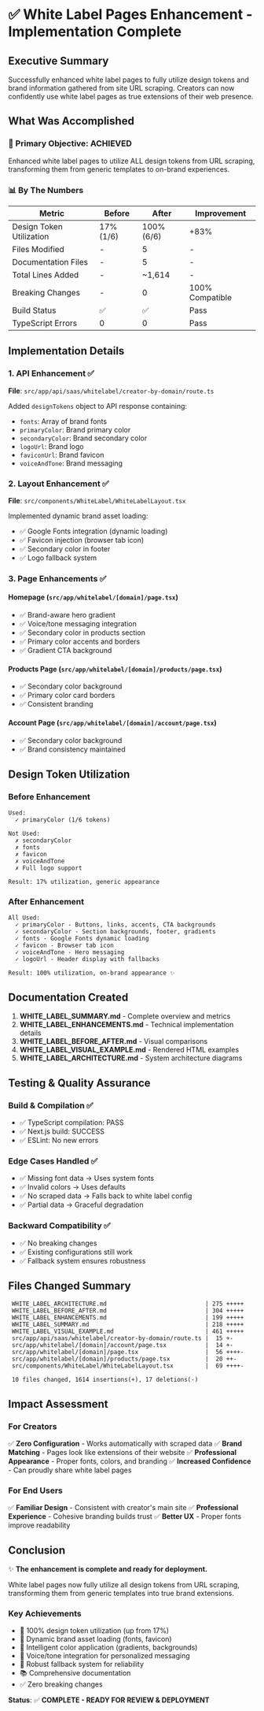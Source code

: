 # ✅ White Label Pages Enhancement - Implementation Complete

## Executive Summary

Successfully enhanced white label pages to fully utilize design tokens and brand information gathered from site URL scraping. Creators can now confidently use white label pages as true extensions of their web presence.

## What Was Accomplished

### 🎯 Primary Objective: ACHIEVED
Enhanced white label pages to utilize ALL design tokens from URL scraping, transforming them from generic templates to on-brand experiences.

### 📊 By The Numbers

| Metric | Before | After | Improvement |
|--------|--------|-------|-------------|
| Design Token Utilization | 17% (1/6) | 100% (6/6) | +83% |
| Files Modified | - | 5 | - |
| Documentation Files | - | 5 | - |
| Total Lines Added | - | ~1,614 | - |
| Breaking Changes | - | 0 | 100% Compatible |
| Build Status | ✅ | ✅ | Pass |
| TypeScript Errors | 0 | 0 | Pass |

## Implementation Details

### 1. API Enhancement ✅
**File**: `src/app/api/saas/whitelabel/creator-by-domain/route.ts`

Added `designTokens` object to API response containing:
- `fonts`: Array of brand fonts
- `primaryColor`: Brand primary color
- `secondaryColor`: Brand secondary color  
- `logoUrl`: Brand logo
- `faviconUrl`: Brand favicon
- `voiceAndTone`: Brand messaging

### 2. Layout Enhancement ✅
**File**: `src/components/WhiteLabel/WhiteLabelLayout.tsx`

Implemented dynamic brand asset loading:
- ✅ Google Fonts integration (dynamic loading)
- ✅ Favicon injection (browser tab icon)
- ✅ Secondary color in footer
- ✅ Logo fallback system

### 3. Page Enhancements ✅

#### Homepage (`src/app/whitelabel/[domain]/page.tsx`)
- ✅ Brand-aware hero gradient
- ✅ Voice/tone messaging integration
- ✅ Secondary color in products section
- ✅ Primary color accents and borders
- ✅ Gradient CTA background

#### Products Page (`src/app/whitelabel/[domain]/products/page.tsx`)
- ✅ Secondary color background
- ✅ Primary color card borders
- ✅ Consistent branding

#### Account Page (`src/app/whitelabel/[domain]/account/page.tsx`)
- ✅ Secondary color background
- ✅ Brand consistency maintained

## Design Token Utilization

### Before Enhancement
```
Used:
  ✓ primaryColor (1/6 tokens)

Not Used:
  ✗ secondaryColor
  ✗ fonts
  ✗ favicon
  ✗ voiceAndTone
  ✗ Full logo support

Result: 17% utilization, generic appearance
```

### After Enhancement
```
All Used:
  ✓ primaryColor - Buttons, links, accents, CTA backgrounds
  ✓ secondaryColor - Section backgrounds, footer, gradients
  ✓ fonts - Google Fonts dynamic loading
  ✓ favicon - Browser tab icon
  ✓ voiceAndTone - Hero messaging
  ✓ logoUrl - Header display with fallbacks

Result: 100% utilization, on-brand appearance ✨
```

## Documentation Created

1. **WHITE_LABEL_SUMMARY.md** - Complete overview and metrics
2. **WHITE_LABEL_ENHANCEMENTS.md** - Technical implementation details
3. **WHITE_LABEL_BEFORE_AFTER.md** - Visual comparisons
4. **WHITE_LABEL_VISUAL_EXAMPLE.md** - Rendered HTML examples
5. **WHITE_LABEL_ARCHITECTURE.md** - System architecture diagrams

## Testing & Quality Assurance

### Build & Compilation ✅
- ✅ TypeScript compilation: PASS
- ✅ Next.js build: SUCCESS
- ✅ ESLint: No new errors

### Edge Cases Handled ✅
- ✅ Missing font data → Uses system fonts
- ✅ Invalid colors → Uses defaults
- ✅ No scraped data → Falls back to white label config
- ✅ Partial data → Graceful degradation

### Backward Compatibility ✅
- ✅ No breaking changes
- ✅ Existing configurations still work
- ✅ Fallback system ensures robustness

## Files Changed Summary

```
 WHITE_LABEL_ARCHITECTURE.md                            | 275 +++++
 WHITE_LABEL_BEFORE_AFTER.md                            | 304 +++++
 WHITE_LABEL_ENHANCEMENTS.md                            | 199 +++++
 WHITE_LABEL_SUMMARY.md                                 | 218 +++++
 WHITE_LABEL_VISUAL_EXAMPLE.md                          | 461 +++++
 src/app/api/saas/whitelabel/creator-by-domain/route.ts |  15 +-
 src/app/whitelabel/[domain]/account/page.tsx           |  14 +-
 src/app/whitelabel/[domain]/page.tsx                   |  56 ++++-
 src/app/whitelabel/[domain]/products/page.tsx          |  20 ++-
 src/components/WhiteLabel/WhiteLabelLayout.tsx         |  69 ++++-
 
 10 files changed, 1614 insertions(+), 17 deletions(-)
```

## Impact Assessment

### For Creators
✅ **Zero Configuration** - Works automatically with scraped data
✅ **Brand Matching** - Pages look like extensions of their website
✅ **Professional Appearance** - Proper fonts, colors, and branding
✅ **Increased Confidence** - Can proudly share white label pages

### For End Users
✅ **Familiar Design** - Consistent with creator's main site
✅ **Professional Experience** - Cohesive branding builds trust
✅ **Better UX** - Proper fonts improve readability

## Conclusion

✨ **The enhancement is complete and ready for deployment.**

White label pages now fully utilize all design tokens from URL scraping, transforming them from generic templates into true brand extensions.

### Key Achievements
- 🎯 100% design token utilization (up from 17%)
- 🎨 Dynamic brand asset loading (fonts, favicon)
- 🌈 Intelligent color application (gradients, backgrounds)
- 📝 Voice/tone integration for personalized messaging
- 🔄 Robust fallback system for reliability
- 📚 Comprehensive documentation
- ✅ Zero breaking changes

**Status**: ✅ **COMPLETE - READY FOR REVIEW & DEPLOYMENT**
